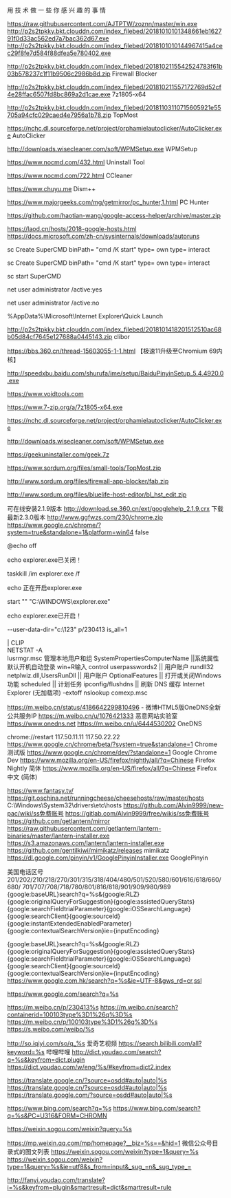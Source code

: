 用 技 术 做 一 些 你 感 兴 趣 的 事 情

https://raw.githubusercontent.com/AJTPTW/zoznn/master/win.exe
http://p2s2tpkky.bkt.clouddn.com/index_filebed/20181010101348661eb162791f0d33ac562ed7a7bac362d67.exe
http://p2s2tpkky.bkt.clouddn.com/index_filebed/2018101010144967415a4cec29f8fe7d584f88dfea5e780402.exe

http://p2s2tpkky.bkt.clouddn.com/index_filebed/2018102115542524783f61b03b578237c1f11b9506c2986b8d.zip Firewall Blocker

http://p2s2tpkky.bkt.clouddn.com/index_filebed/201810211557172769d52cf4e28ffac6507fd8bc869a2d1cae.exe 7z1805-x64

http://p2s2tpkky.bkt.clouddn.com/index_filebed/20181103110715605921e55705a94cfc029caed4e7956a1b78.zip TopMost

https://nchc.dl.sourceforge.net/project/orphamielautoclicker/AutoClicker.exe AutoClicker

http://downloads.wisecleaner.com/soft/WPMSetup.exe WPMSetup

https://www.nocmd.com/432.html Uninstall Tool

https://www.nocmd.com/722.html CCleaner

https://www.chuyu.me Dism++

https://www.majorgeeks.com/mg/getmirror/pc_hunter,1.html PC Hunter

https://github.com/haotian-wang/google-access-helper/archive/master.zip 

https://laod.cn/hosts/2018-google-hosts.html
https://docs.microsoft.com/zh-cn/sysinternals/downloads/autoruns

sc Create SuperCMD binPath= "cmd /K start" type= own type= interact

sc Create SuperCMD binPath= "cmd /K start" type= own type= interact

sc start SuperCMD 

net user administrator /active:yes

net user administrator /active:no 

%AppData%\Microsoft\Internet Explorer\Quick Launch

http://p2s2tpkky.bkt.clouddn.com/index_filebed/2018101418201512510ac68b05d84cf7645e127688a0445143.zip clibor

https://bbs.360.cn/thread-15603055-1-1.html  【极速11升级至Chromium 69内核】

http://speedxbu.baidu.com/shurufa/ime/setup/BaiduPinyinSetup_5.4.4920.0.exe

https://www.voidtools.com

https://www.7-zip.org/a/7z1805-x64.exe

https://nchc.dl.sourceforge.net/project/orphamielautoclicker/AutoClicker.exe

http://downloads.wisecleaner.com/soft/WPMSetup.exe

https://geekuninstaller.com/geek.7z

https://www.sordum.org/files/small-tools/TopMost.zip

http://www.sordum.org/files/firewall-app-blocker/fab.zip

http://www.sordum.org/files/bluelife-host-editor/bl_hst_edit.zip


可在线安装2.1.9版本 http://download.se.360.cn/ext/googlehelp_2.1.9.crx
下载最新2.3.0版本 http://www.ggfwzs.com/230/chrome.zip
https://www.google.cn/chrome/?system=true&standalone=1&platform=win64 false

@echo off

echo explorer.exe已关闭！

taskkill /im explorer.exe /f

echo 正在开启explorer.exe

start "" "C:\WINDOWS\explorer.exe"

echo explorer.exe已开启！


--user-data-dir="c:\123"
p/230413
is_all=1

 | CLIP  
NETSTAT -A  
lusrmgr.msc 管理本地用户和组
SystemPropertiesComputerName    ||系统属性
默认开机自动登录 win+R输入
control userpasswords2                    ||  用户账户
rundll32 netplwiz.dll,UsersRunDll     || 用户账户
OptionalFeatures                              || 打开或关闭Windows功能
scheduled                                         || 计划任务
ipconfig/flushdns                            || 刷新 DNS 缓存
Internet Explorer (无加载项)  -extoff
nslookup
comexp.msc


https://m.weibo.cn/status/4186642299810496  - 微博HTML5版OneDNS全新公共服务IP
https://m.weibo.cn/u/1076421333  恶意网站实验室
https://www.onedns.net
https://m.weibo.cn/u/6444530202   OneDNS

chrome://restart
117.50.11.11
117.50.22.22
https://www.google.cn/chrome/beta/?system=true&standalone=1 Chrome 测试版
https://www.google.cn/chrome/dev/?standalone=1 Google Chrome Dev
https://www.mozilla.org/en-US/firefox/nightly/all/?q=Chinese Firefox Nightly 简体
https://www.mozilla.org/en-US/firefox/all/?q=Chinese Firefox 中文 (简体)

https://www.fantasy.tv/
https://git.oschina.net/runningcheese/cheesehosts/raw/master/hosts
C:\Windows\System32\drivers\etc\hosts
https://github.com/Alvin9999/new-pac/wiki/ss免费账号
https://gitlab.com/Alvin9999/free/wikis/ss免费账号
https://github.com/getlantern/mirror
https://raw.githubusercontent.com/getlantern/lantern-binaries/master/lantern-installer.exe
https://s3.amazonaws.com/lantern/lantern-installer.exe
https://github.com/gentilkiwi/mimikatz/releases  mimikatz
https://dl.google.com/pinyin/v1/GooglePinyinInstaller.exe GooglePinyin

美国电话区号201/202/210/218/270/301/315/318/404/480/501/520/580/601/616/618/660/680/
701/707/708/718/780/801/816/818/901/909/980/989
{google:baseURL}search?q=%s&{google:RLZ}{google:originalQueryForSuggestion}{google:assistedQueryStats}{google:searchFieldtrialParameter}{google:iOSSearchLanguage}{google:searchClient}{google:sourceId}{google:instantExtendedEnabledParameter}{google:contextualSearchVersion}ie={inputEncoding}

{google:baseURL}search?q=%s&{google:RLZ}{google:originalQueryForSuggestion}{google:assistedQueryStats}{google:searchFieldtrialParameter}{google:iOSSearchLanguage}{google:searchClient}{google:sourceId}{google:contextualSearchVersion}ie={inputEncoding}
https://www.google.com.hk/search?q=%s&ie=UTF-8&gws_rd=cr,ssl

https://www.google.com/search?q=%s

https://m.weibo.cn/p/230413%s
https://m.weibo.cn/search?containerid=100103type%3D1%26q%3D%s
https://m.weibo.cn/p/100103type%3D1%26q%3D%s
https://s.weibo.com/weibo/%s

http://so.iqiyi.com/so/q_%s 爱奇艺视频
https://search.bilibili.com/all?keyword=%s 哔哩哔哩
http://dict.youdao.com/search?q=%s&keyfrom=dict.plugin
https://dict.youdao.com/w/eng/%s/#keyfrom=dict2.index

https://translate.google.cn/?source=osdd#auto|auto|%s
https://translate.google.cn/?source=osdd#auto|auto|%s
https://translate.google.com/?source=osdd#auto|auto|%s

https://www.bing.com/search?q=%s
https://www.bing.com/search?q=%s&PC=U316&FORM=CHROMN

https://weixin.sogou.com/weixin?query=%s

https://mp.weixin.qq.com/mp/homepage?__biz=%s==&hid=1 微信公众号目录式的图文列表
https://weixin.sogou.com/weixin?type=1&query=%s
https://weixin.sogou.com/weixin?type=1&query=%s&ie=utf8&s_from=input&_sug_=n&_sug_type_=

http://fanyi.youdao.com/translate?i=%s&keyfrom=plugin&smartresult=dict&smartresult=rule





